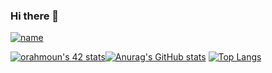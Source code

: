 ### Hi there 👋
[![name](https://www.codewars.com/users/sama_sama/badges/large)](https://www.codewars.com/users/sama_sama)

[![orahmoun's 42 stats](https://badge42.vercel.app/api/v2/cl6xjvj5w00060gmp1rsvgeyn/stats?cursusId=21&coalitionId=76)](https://github.com/JaeSeoKim/badge42)[![Anurag's GitHub stats](https://github-readme-stats.vercel.app/api?username=samasama99)](https://github.com/anuraghazra/github-readme-stats)
[![Top Langs](https://github-readme-stats.vercel.app/api/top-langs/?username=samasama99)](https://github.com/anuraghazra/github-readme-stats)


